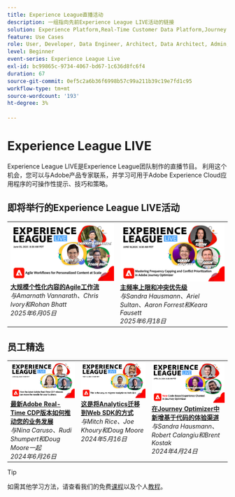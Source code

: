 ```yaml
---
title: Experience League直播活动
description: 一组指向先前Experience League LIVE活动的链接
solution: Experience Platform,Real-Time Customer Data Platform,Journey Optimizer,Experience Manager,Target,Audience Manager,Analytics
feature: Use Cases
role: User, Developer, Data Engineer, Architect, Data Architect, Admin, Leader
level: Beginner
event-series: Experience League Live
exl-id: bc99865c-9734-4067-bd67-1c636d8fc6f4
duration: 67
source-git-commit: 0ef5c2a6b36f6998b57c99a211b39c19e7fd1c95
workflow-type: tm+mt
source-wordcount: '193'
ht-degree: 3%

---
```


# Experience League LIVE

Experience League LIVE是Experience League团队制作的直播节目。  利用这个机会，您可以与Adobe产品专家联系，并学习可用于Adobe Experience Cloud应用程序的可操作性提示、技巧和策略。

<div id="upcoming-events">

## 即将举行的Experience League LIVE活动

<table>
    <tr>
        <td style="vertical-align: top;"><a href="episodes/exl-live-episode-47-2025-06-05.md">
              <img alt="Experience League直播6月5日" src="assets/WebBannerExLLive-June05-2025.png">
            </a>
            <div>
              <a href="episodes/exl-live-episode-47-2025-06-05.md">
                <strong>大规模个性化内容的Agile工作流</strong>
              </a>
              <br/><em>与Amarnath Vannarath、Chris Ivory和Rohan Bhatt</em>
              <br/><em>2025年6月05日</em>
            </div>
        </td>
        <td style="vertical-align: top;"><a href="episodes/exl-live-episode-06-18-25.md">
              <img alt="Experience League直播6月18日" src="episodes/assets/exl-live-web-banner-20250618_v2.jpg">
            </a>
            <div>
              <a href="episodes/exl-live-episode-06-18-25.md">
                <strong>主频率上限和冲突优先级</strong>
              </a>
              <br/><em>与Sandra Hausmann、Ariel Sultan、Aaron Forrest和Keara Fausett</em>
              <br/><em>2025年6月18日</em>
            </div>
        </td>
    </tr>

</table>

</div>


<div id="recs-overview-body-1"></div>
<div id="recs-overview-body-2"></div>
<div id="recs-overview-body-3"></div>
<div id="recs-overview-body-4"></div>
<div id="recs-overview-body-5"></div>
<div id="recs-overview-body-6"></div>

<div id="past-events">


</div>

## 员工精选

<table style="max-width: 1214px;">

<tr>
  <td style="vertical-align: top;"><a href="episodes/exl-live-episode-06-26-24.md">
      <img alt="Experience League LIVE 4月21日" src="episodes/assets/WebBanner-June26-2024.jpg">
    </a>
    <div>
      <a href="episodes/exl-live-episode-06-26-24.md">
        <strong>最新Adobe Real-Time CDP版本如何推动您的业务发展</strong>
      </a>
      <br/><em>与Nina Caruso、Rudi Shumpert和Doug Moore一起</em>
      <br/><em>2024年6月26日</em>
    </div>
  </td>

<td style="vertical-align: top;">
    <a href="episodes/exl-live-episode-05-16-24.md">
      <img alt="Experience League LIVE ep8" src="episodes/assets/WebBanner-May16-2024.jpg">
    </a>
    <div>
      <a href="episodes/exl-live-episode-05-16-24.md"><strong>这是将Analytics迁移到Web SDK的方式</strong></a>
      <br/><em>与Mitch Rice、Joe Khoury和Doug Moore</em>
      <br/><em>2024年5月16日</em>
    </div>
  </td>

<td style="vertical-align: top;">
    <a href="episodes/exl-live-episode-05-26-22.md">
      <img alt="Experience League直播5月26日" src="episodes/assets/WebBanner-Apr24-2024.jpg">
    </a>
    <div>
      <a href="episodes/exl-live-episode-04-24-24.md">
        <strong>在Journey Optimizer中新增基于代码的体验渠道</strong>
      </a>
      <br/><em>与Sandra Hausmann、Robert Calangiu和Brent Kostak</em>
      <br/><em>2024年4月24日</em>
    </div>
  </td>
  </tr>

</table>


>[!TIP]
>
>如需其他学习方法，请查看我们的免费[课程](https://experienceleague.adobe.com/#dashboard/learning)以及个人[教程](https://experienceleague.adobe.com/docs/home-tutorials.html?lang=zh-Hans)。

